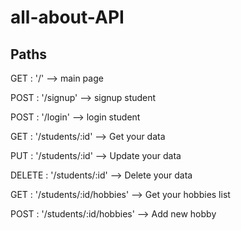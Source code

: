 # all-about-API

## Paths
<p>GET    :  '/' --> main page </p>
<p>POST   :  '/signup' --> signup student</p>
<p>POST   :  '/login' --> login student</p>
<p>GET    :  '/students/:id' --> Get your data</p>
<p>PUT    :  '/students/:id' --> Update your data</p>
<p>DELETE :  '/students/:id' --> Delete your data</p>
<p>GET    :  '/students/:id/hobbies' --> Get your hobbies list</p>
<p>POST   :  '/students/:id/hobbies' --> Add new hobby</p>
